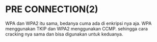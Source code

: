 # PRE CONNECTION(2)
WPA dan WPA2 itu sama, bedanya cuma ada di enkripsi nya aja. WPA menggunakan TKIP dan WPA2 menggunakan CCMP. sehingga cara cracking nya sama dan bisa digunakan untuk keduanya.  
